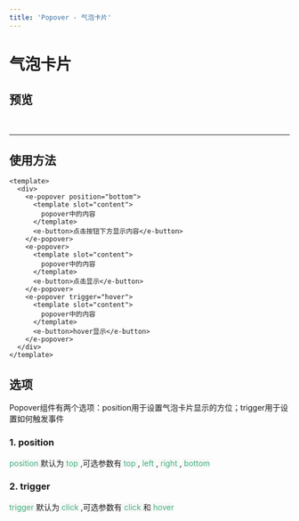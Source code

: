 ```yaml
---
title: 'Popover - 气泡卡片'
---
```


# 气泡卡片
## 预览
&nbsp;
<ClientOnly>
<popover-demo></popover-demo>
</ClientOnly>

<hr>


## 使用方法
```vue
<template>
  <div>
    <e-popover position="bottom">
      <template slot="content">
        popover中的内容
      </template>
      <e-button>点击按钮下方显示内容</e-button>
    </e-popover>
    <e-popover>
      <template slot="content">
        popover中的内容
      </template>
      <e-button>点击显示</e-button>
    </e-popover>
    <e-popover trigger="hover">
      <template slot="content">
        popover中的内容
      </template>
      <e-button>hover显示</e-button>
    </e-popover>
  </div>
</template>
```
## 选项
Popover组件有两个选项：position用于设置气泡卡片显示的方位；trigger用于设置如何触发事件
### 1. position
<span style='color:#3eaf7c;background-color:#F8F8F8'> position </span> 默认为<span style='color:#3eaf7c;background-color:#F8F8F8'> top </span>,可选参数有<span style='color:#3eaf7c;background-color:#F8F8F8'> top </span>,<span style='color:#3eaf7c;background-color:#F8F8F8'> left </span>,<span style='color:#3eaf7c;background-color:#F8F8F8'> right </span>,<span style='color:#3eaf7c;background-color:#F8F8F8'> bottom </span>

### 2. trigger
<span style='color:#3eaf7c;background-color:#F8F8F8'> trigger </span>默认为<span style='color:#3eaf7c;background-color:#F8F8F8'> click </span>,可选参数有<span style='color:#3eaf7c;background-color:#F8F8F8'> click </span>和<span style='color:#3eaf7c;background-color:#F8F8F8'> hover </span>
